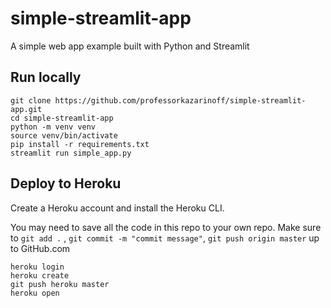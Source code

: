 # simple-streamlit-app

A simple web app example built with Python and Streamlit

## Run locally

```
git clone https://github.com/professorkazarinoff/simple-streamlit-app.git
cd simple-streamlit-app
python -m venv venv
source venv/bin/activate
pip install -r requirements.txt
streamlit run simple_app.py
```

## Deploy to Heroku

Create a Heroku account and install the Heroku CLI.

You may need to save all the code in this repo to your own repo. Make sure to ```git add .``` , ```git commit -m "commit message"```, ```git push origin master``` up to GitHub.com

```
heroku login
heroku create
git push heroku master
heroku open
```
